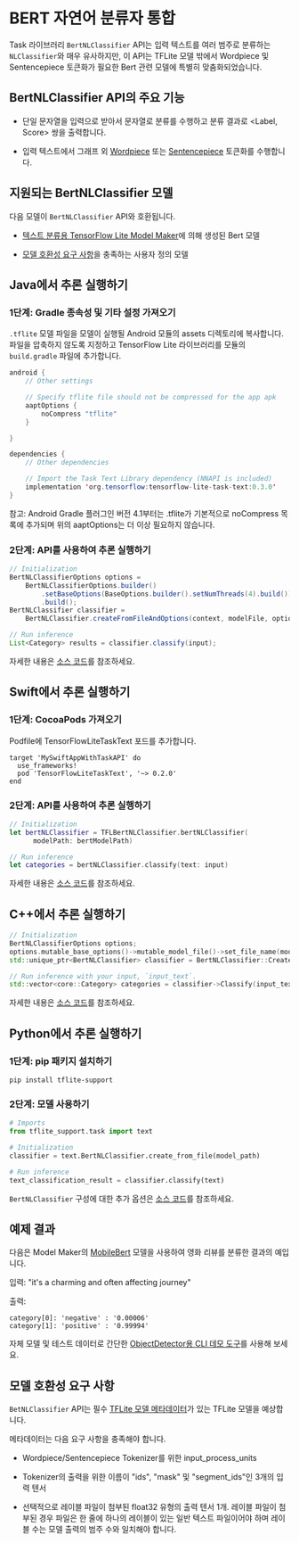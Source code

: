 # BERT 자연어 분류자 통합

Task 라이브러리 `BertNLClassifier` API는 입력 텍스트를 여러 범주로 분류하는 `NLClassifier`와 매우 유사하지만, 이 API는 TFLite 모델 밖에서 Wordpiece 및 Sentencepiece 토큰화가 필요한 Bert 관련 모델에 특별히 맞춤화되었습니다.

## BertNLClassifier API의 주요 기능

- 단일 문자열을 입력으로 받아서 문자열로 분류를 수행하고 분류 결과로 &lt;Label, Score&gt; 쌍을 출력합니다.

- 입력 텍스트에서 그래프 외 [Wordpiece](https://github.com/tensorflow/tflite-support/blob/master/tensorflow_lite_support/cc/text/tokenizers/bert_tokenizer.h) 또는 [Sentencepiece](https://github.com/tensorflow/tflite-support/blob/master/tensorflow_lite_support/cc/text/tokenizers/sentencepiece_tokenizer.h) 토큰화를 수행합니다.

## 지원되는 BertNLClassifier 모델

다음 모델이 `BertNLClassifier` API와 호환됩니다.

- [텍스트 분류용 TensorFlow Lite Model Maker](https://www.tensorflow.org/lite/models/modify/model_maker/text_classification)에 의해 생성된 Bert 모델

- [모델 호환성 요구 사항](#model-compatibility-requirements)을 충족하는 사용자 정의 모델

## Java에서 추론 실행하기

### 1단계: Gradle 종속성 및 기타 설정 가져오기

`.tflite` 모델 파일을 모델이 실행될 Android 모듈의 assets 디렉토리에 복사합니다. 파일을 압축하지 않도록 지정하고 TensorFlow Lite 라이브러리를 모듈의 `build.gradle` 파일에 추가합니다.

```java
android {
    // Other settings

    // Specify tflite file should not be compressed for the app apk
    aaptOptions {
        noCompress "tflite"
    }

}

dependencies {
    // Other dependencies

    // Import the Task Text Library dependency (NNAPI is included)
    implementation 'org.tensorflow:tensorflow-lite-task-text:0.3.0'
}
```

참고: Android Gradle 플러그인 버전 4.1부터는 .tflite가 기본적으로 noCompress 목록에 추가되며 위의 aaptOptions는 더 이상 필요하지 않습니다.

### 2단계: API를 사용하여 추론 실행하기

```java
// Initialization
BertNLClassifierOptions options =
    BertNLClassifierOptions.builder()
        .setBaseOptions(BaseOptions.builder().setNumThreads(4).build())
        .build();
BertNLClassifier classifier =
    BertNLClassifier.createFromFileAndOptions(context, modelFile, options);

// Run inference
List<Category> results = classifier.classify(input);
```

자세한 내용은 [소스 코드](https://github.com/tensorflow/tflite-support/blob/master/tensorflow_lite_support/java/src/java/org/tensorflow/lite/task/text/nlclassifier/BertNLClassifier.java)를 참조하세요.

## Swift에서 추론 실행하기

### 1단계: CocoaPods 가져오기

Podfile에 TensorFlowLiteTaskText 포드를 추가합니다.

```
target 'MySwiftAppWithTaskAPI' do
  use_frameworks!
  pod 'TensorFlowLiteTaskText', '~> 0.2.0'
end
```

### 2단계: API를 사용하여 추론 실행하기

```swift
// Initialization
let bertNLClassifier = TFLBertNLClassifier.bertNLClassifier(
      modelPath: bertModelPath)

// Run inference
let categories = bertNLClassifier.classify(text: input)
```

자세한 내용은 [소스 코드](https://github.com/tensorflow/tflite-support/blob/master/tensorflow_lite_support/ios/task/text/nlclassifier/Sources/TFLBertNLClassifier.h)를 참조하세요.

## C++에서 추론 실행하기

```c++
// Initialization
BertNLClassifierOptions options;
options.mutable_base_options()->mutable_model_file()->set_file_name(model_path);
std::unique_ptr<BertNLClassifier> classifier = BertNLClassifier::CreateFromOptions(options).value();

// Run inference with your input, `input_text`.
std::vector<core::Category> categories = classifier->Classify(input_text);
```

자세한 내용은 [소스 코드](https://github.com/tensorflow/tflite-support/blob/master/tensorflow_lite_support/cc/task/text/bert_nl_classifier.h)를 참조하세요.

## Python에서 추론 실행하기

### 1단계: pip 패키지 설치하기

```
pip install tflite-support
```

### 2단계: 모델 사용하기

```python
# Imports
from tflite_support.task import text

# Initialization
classifier = text.BertNLClassifier.create_from_file(model_path)

# Run inference
text_classification_result = classifier.classify(text)
```

`BertNLClassifier` 구성에 대한 추가 옵션은 [소스 코드](https://github.com/tensorflow/tflite-support/blob/master/tensorflow_lite_support/python/task/text/bert_nl_classifier.py)를 참조하세요.

## 예제 결과

다음은 Model Maker의 [MobileBert](https://www.tensorflow.org/lite/models/modify/model_maker/text_classification) 모델을 사용하여 영화 리뷰를 분류한 결과의 예입니다.

입력: "it's a charming and often affecting journey"

출력:

```
category[0]: 'negative' : '0.00006'
category[1]: 'positive' : '0.99994'
```

자체 모델 및 테스트 데이터로 간단한 [ObjectDetector용 CLI 데모 도구](https://github.com/tensorflow/tflite-support/blob/master/tensorflow_lite_support/examples/task/text/desktop/README.md#bertnlclassifier)를 사용해 보세요.

## 모델 호환성 요구 사항

`BetNLClassifier` API는 필수 [TFLite 모델 메타데이터](../../models/convert/metadata.md)가 있는 TFLite 모델을 예상합니다.

메타데이터는 다음 요구 사항을 충족해야 합니다.

- Wordpiece/Sentencepiece Tokenizer를 위한 input_process_units

- Tokenizer의 출력을 위한 이름이 "ids", "mask" 및 "segment_ids"인 3개의 입력 텐서

- 선택적으로 레이블 파일이 첨부된 float32 유형의 출력 텐서 1개. 레이블 파일이 첨부된 경우 파일은 한 줄에 하나의 레이블이 있는 일반 텍스트 파일이어야 하며 레이블 수는 모델 출력의 범주 수와 일치해야 합니다.
